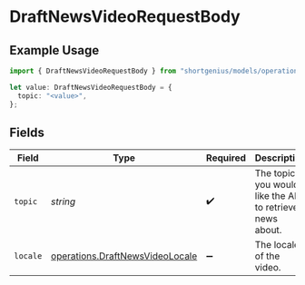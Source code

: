 # DraftNewsVideoRequestBody

## Example Usage

```typescript
import { DraftNewsVideoRequestBody } from "shortgenius/models/operations";

let value: DraftNewsVideoRequestBody = {
  topic: "<value>",
};
```

## Fields

| Field                                                                              | Type                                                                               | Required                                                                           | Description                                                                        |
| ---------------------------------------------------------------------------------- | ---------------------------------------------------------------------------------- | ---------------------------------------------------------------------------------- | ---------------------------------------------------------------------------------- |
| `topic`                                                                            | *string*                                                                           | :heavy_check_mark:                                                                 | The topic you would like the AI to retrieve news about.                            |
| `locale`                                                                           | [operations.DraftNewsVideoLocale](../../models/operations/draftnewsvideolocale.md) | :heavy_minus_sign:                                                                 | The locale of the video.                                                           |